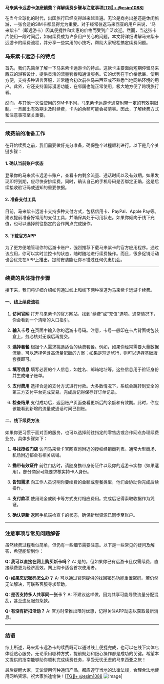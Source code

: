 **马来紫卡远游卡怎麽續費？详解续费步骤与注意事项[[TG💪+ @esim1088](https://t.me/s/esim1088)]**

在当今全球化的时代，出国旅行已经变得越来越普遍。无论是商务出差还是休闲旅游，一张合适的SIM卡都显得尤为重要。对于经常往返马来西亚的用户来说，“马来紫卡”（即远游卡）因其便捷性和实惠的价格而受到广泛欢迎。然而，当这张卡片使用一段时间后，如何续费成为许多用户关心的问题。本文将详细讲解马来紫卡远游卡的续费流程，并分享一些实用的小技巧，帮助大家轻松搞定续费问题。

### 马来紫卡远游卡的特点

首先，我们先简单了解一下马来紫卡远游卡的特点。这款卡主要面向短期停留马来西亚的游客设计，提供灵活的流量套餐和通话服务。它的优势在于价格低廉、使用方便，支持多种语言客服，非常适合初次前往马来西亚或不熟悉当地网络环境的用户。此外，它还支持国际漫游功能，在邻国也能正常使用，极大地方便了跨境旅行者。

然而，与其他一次性使用的SIM卡不同，马来紫卡远游卡通常附带一定的有效期限制。一旦超出有效期未及时续费，卡内的余额可能会被清零。因此，了解续费方式和注意事项至关重要。

---

### 续费前的准备工作

在开始续费之前，我们需要做好充分准备，确保整个过程顺利进行。以下是几个关键步骤：

#### 1. 确认当前账户状态
登录你的马来紫卡远游卡账户，查看卡内剩余流量、通话时间以及有效期。如果发现即将到期，应尽快安排续费。同时，确认自己的手机号码是否绑定正确，这是后续接收验证码或通知的重要依据。

#### 2. 准备支付工具
目前，马来紫卡远游卡支持多种支付方式，包括信用卡、PayPal、Apple Pay等。建议提前准备好常用的支付工具，并确保其处于可用状态。如果你倾向于线下充值，也可以选择前往指定的合作网点完成操作。

#### 3. 下载官方APP
为了更方便地管理你的远游卡账户，强烈推荐下载马来紫卡的官方应用程序。通过该应用，你可以实时监控卡的状态，随时随地进行续费操作。而且，很多促销活动也会优先在APP上推出，提前安装能让你不错过任何优惠机会。

---

### 续费的具体操作步骤

接下来，我们将详细介绍如何通过线上和线下两种渠道为马来紫卡远游卡续费。

#### 一、线上续费流程

1. **访问官网**
   打开马来紫卡的官方网站，找到“续费”或“充值”选项。通常情况下，你会看到一个清晰的入口指引。

2. **输入卡号**
   在页面中输入你的远游卡号码。注意，卡号一般印在卡片背面或包装盒上，务必核对无误后再提交。

3. **选择套餐**
   根据个人需求挑选适合的续费套餐。例如，如果你经常需要大量数据流量，可以选择包含高流量配额的方案；如果是短途旅行，则可以选择基础版套餐即可。

4. **填写信息**
   填写必要的个人信息，如姓名、邮箱地址等。这些信息用于验证身份并生成电子账单。

5. **支付费用**
   选择合适的支付方式进行付款。大多数情况下，系统会跳转到安全的第三方支付平台完成交易。完成后记得保存好订单记录。

6. **检查结果**
   支付成功后，返回账户页面查看更新后的余额和有效期。此时，你应该能看到新增的流量或通话时间已到账。

#### 二、线下续费方法

如果你更习惯于面对面的服务，也可以选择前往指定的零售店或合作网点办理续费业务。具体步骤如下：

1. **寻找授权门店**
   访问马来紫卡官网查询附近的授权经销商列表。通常大型商场、机场附近都会有相关店铺。

2. **携带有效证件**
   前往门店时，请随身携带身份证件以及你的远游卡实物（如果适用）。部分商家可能要求核实持卡人身份。

3. **告知需求**
   向工作人员说明你要续费的金额或套餐类型，他们会协助你完成后续操作。

4. **支付款项**
   使用现金或刷卡等方式支付相应费用。完成后记得索取收据作为凭证。

5. **确认更新**
   返回手机端检查卡的状态，确保新增资源已同步至账户。

---

### 注意事项与常见问题解答

虽然续费过程看似简单，但仍有一些细节需要注意。以下是一些常见的疑问及解答，希望能帮到你：

**Q: 我可以直接在网上购买新卡吗？**
A: 是的，但如果你已有远游卡且仅需续费，直接续费更为经济高效。网上购卡适合首次使用者。

**Q: 如果忘记密码怎么办？**
A: 可以通过官网提供的找回密码功能重置密码。若仍然无法解决，可联系客服寻求帮助。

**Q: 是否支持多人共享同一张卡？**
A: 不建议这样做，因为共享可能导致流量分配混乱，甚至违反服务条款。

**Q: 有没有折扣活动？**
A: 官方时常推出限时优惠，记得关注APP动态以获取最新消息。

---

### 结语

综上所述，马来紫卡远游卡的续费既可以通过线上便捷完成，也可以在线下实体店体验贴心服务。无论采用哪种方式，提前规划和细心操作都是成功的关键。希望本文提供的指南能够助你顺利完成续费任务，享受无忧无虑的马来西亚之旅！

最后提醒大家，无论使用何种通讯产品，都应遵守当地的法律法规，合理合法地使用网络资源。祝大家旅途愉快！[[TG💪+ @esim1088](https://t.me/s/esim1088) ![Image](https://i.postimg.cc/4NQfJmqS/Snipaste-2025-05-13-00-14-12.png)]